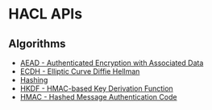 # HACL APIs

## Algorithms

- [AEAD - Authenticated Encryption with Associated Data]
- [ECDH - Elliptic Curve Diffie Hellman]
- [Hashing]
- [HKDF - HMAC-based Key Derivation Function]
- [HMAC - Hashed Message Authentication Code]

[aead - authenticated encryption with associated data]: ./hacl-aead.md
[ecdh - elliptic curve diffie hellman]: ./hacl-ecdh.md
[hashing]: ./hacl-hashing.md
[hkdf - hmac-based key derivation function]: ./hacl-hkdf.md
[hmac - hashed message authentication code]: ./hacl-hmac.md
